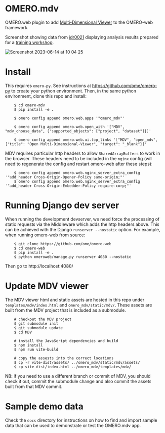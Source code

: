 # OMERO.mdv

OMERO.web plugin to add [Multi-Dimensional Viewer](https://mdv.molbiol.ox.ac.uk/)
to the OMERO-web framework.

Screenshot showing data from [idr0021](https://idr.openmicroscopy.org/webclient/?show=project-51)
displaying analysis results prepared for a [training workshop](https://omero-guides.readthedocs.io/en/latest/parade/docs/omero_parade.html).

<img src="https://user-images.githubusercontent.com/900055/245738983-969b86c9-f44b-479d-8abe-3b20e568cf5d.png" alt="Screenshot 2023-06-14 at 10 04 25" style="max-width: 100%;">


# Install

This requires `omero-py`. See instructions at https://github.com/ome/omero-py to create
your python environment. Then, in the same python environment, clone this repo and install:

```
    $ cd omero-mdv
    $ pip install -e .

    $ omero config append omero.web.apps '"omero_mdv"'

    $ omero config append omero.web.open_with '["MDV", "mdv_choose_data", {"supported_objects": ["project", "dataset"]}]'

    $ omero config append omero.web.ui.top_links '["MDV", "open_mdv", {"title": "Open Multi-Dimensional-Viewer", "target": "_blank"}]'

```

MDV requires particular http headers to allow `SharedArrayBuffers` to work in the browser.
These headers need to be included in the `nginx` config (will need to regenerate the
config and restart omero-web after these steps):

```
    $ omero config append omero.web.nginx_server_extra_config '"add_header Cross-Origin-Opener-Policy same-origin;"'
    $ omero config append omero.web.nginx_server_extra_config '"add_header Cross-Origin-Embedder-Policy require-corp;"'
```

# Running Django dev server

When running the development devserver, we need force the processing of static
requests via the Middleware which adds the http headers above. This can be achieved with
the Django `runserver --nostatic` option.
For example, when running omero-web from source:

```
    $ git clone https://github.com/ome/omero-web
    $ cd omero-web
    $ pip install -e .
    $ python omeroweb/manage.py runserver 4080 --nostatic
```
Then go to http://localhost:4080/


# Update MDV viewer

The MDV viewer html and static assets are hosted in this repo
under `templates/mdv/index.html` and `omero_mdv/static/mdv/`.
These assets are built from the MDV project that is included as a submodule.

```
    # checkout the MDV project
    $ git submodule init
    $ git submodule update
    $ cd MDV

    # install the JavaScript dependencies and build
    $ npm install
    $ npm run vite-build

    # copy the assests into the correct locations
    $ cp -r vite-dist/assets/ ../omero_mdv/static/mdv/assets/
    $ cp vite-dist/index.html ../omero_mdv/templates/mdv/
```

NB: if you need to use a different branch or commit of MDV, you should
check it out, commit the submodule change and also commit the assets
built from that MDV commit.


# Sample demo data

Check the `docs` directory for instructions on how to find and import sample data that
can be used to demonstrate or test the OMERO.mdv app.
